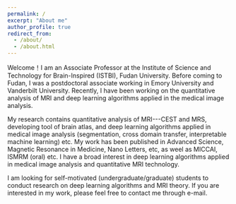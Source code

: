 ```yaml
---
permalink: /
excerpt: "About me"
author_profile: true
redirect_from: 
  - /about/
  - /about.html
---
```


Welcome！I am an Associate Professor at the Institute of Science and Technology for Brain-Inspired (ISTBI), Fudan University. Before coming to Fudan, I was a postdoctoral associate working in Emory University and Vanderbilt University. Recently, I have been working on the quantitative analysis of MRI and deep learning algorithms applied in the medical image analysis.

My research contains quantitative analysis of MRI---CEST and MRS, developing tool of brain atlas, and deep learning algorithms applied in medical image analysis (segmentation, cross domain transfer, interpretable machine learning) etc. My work has been published in Advanced Science, Magnetic Resonance in Medicine, Nano Letters, etc, as weel as MICCAI, ISMRM (oral) etc. I have a broad interest in deep learning algorithms applied in medical image analysis and quantitative MRI technology.

I am looking for self-motivated (undergraduate/graduate) students to conduct research on deep learning algorithms and MRI theory. If you are interested in my work, please feel free to contact me through e-mail.

